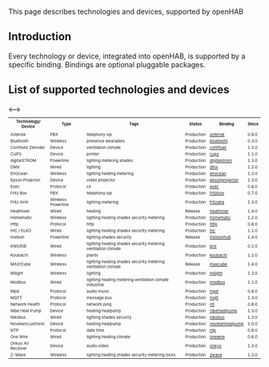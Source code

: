This page describes technologies and devices, supported by openHAB

## Introduction

Every technology or device, integrated into openHAB, is supported by a specific binding. Bindings are optional pluggable packages.

## List of supported technologies and devices

<table style="font-size: 8px">
<tr>
	<th>Technology/<br>Device</th>
	<th>Type</th>
	<th>Tags</th>
	<th>Status</th>
	<th>Binding</th>
	<th>Since</th>
</tr>
<!-->
<tr>
	<td></td>
	<td></td>
	<td></td>
	<td></td>
	<td><a href=""></a></td>
	<td></td>
</tr>
<-->
<tr>
	<td>Asterisk</td>
	<td>PBX</td>
	<td>telephony sip</td>
	<td>Production</td>
	<td><a href="https://github.com/openhab/openhab/wiki/Asterisk-Binding">asterisk</a></td>
	<td>0.9.0</td>
</tr>
<tr>
	<td>Bluetooth</td>
	<td>Wireless</td>
	<td>presence wearables</td>
	<td>Production</td>
	<td><a href="https://github.com/openhab/openhab/wiki/Bluetooth-Binding">bluetooth</a></td>
	<td>0.3.0</td>
</tr>
<tr>
	<td>ComfoAir Zehnder</td>
	<td>Device</td>
	<td>ventilation climate</td>
	<td>Production</td>
	<td><a href="https://github.com/openhab/openhab/wiki/Comfo-Air-Binding">comfoair</a></td>
	<td>1.3.0</td>
</tr>
<tr>
	<td>CUPS</td>
	<td>Device</td>
	<td>printer</td>
	<td>Production</td>
	<td><a href="https://github.com/openhab/openhab/wiki/CUPS-Binding">cups</a></td>
	<td>1.1.0</td>
</tr>
<tr>
	<td>digitalSTROM</td>
	<td>Powerline</td>
	<td>lighting metering shades</td>
	<td>Production</td>
	<td><a href="https://github.com/openhab/openhab/wiki/digitalSTROM-Binding">digitalstrom</a></td>
	<td>1.3.0</td>
</tr>
<tr>
	<td>DMX</td>
	<td>Wired</td>
	<td>lighting</td>
	<td>Production</td>
	<td><a href="https://github.com/openhab/openhab/wiki/DMX-Binding">dmx</a></td>
	<td>1.2.0</td>
</tr>
<tr>
	<td>EnOcean</td>
	<td>Wireless</td>
	<td>lighting heating metering</td>
	<td>Production</td>
	<td><a href="https://github.com/openhab/openhab/wiki/EnOcean-Binding">enocean</a></td>
	<td>1.3.0</td>
</tr>
<tr>
	<td>Epson Projector</td>
	<td>Device</td>
	<td>video projector</td>
	<td>Production</td>
	<td><a href="https://github.com/openhab/openhab/wiki/Epson-Projector-Binding">epsonprojector</a></td>
	<td>1.3.0</td>
</tr>
<tr>
	<td>Exec</td>
	<td>Protocol</td>
	<td>cli</td>
	<td>Production</td>
	<td><a href="https://github.com/openhab/openhab/wiki/Exec-Binding">exec</a></td>
	<td>0.6.0</td>
</tr>
<tr>
	<td>Fritz Box</td>
	<td>PBX</td>
	<td>telephony sip</td>
	<td>Production</td>
	<td><a href="https://github.com/openhab/openhab/wiki/Fritz-Box-Binding">fritzbox</a></td>
	<td>0.7.0</td>
</tr>
<tr>
	<td>Fritz AHA</td>
	<td>Wireless Powerline</td>
	<td>lighting metering</td>
	<td>Production</td>
	<td><a href="https://github.com/openhab/openhab/wiki/Fritz-AHA-Binding">fritzaha</a></td>
	<td>1.3.0</td>
</tr>
<tr>
	<td>Heatmiser</td>
	<td>Wired</td>
	<td>heating</td>
	<td>Release</td>
	<td><a href="https://github.com/openhab/openhab/wiki/Heatmiser-Binding">heatmiser</a></td>
	<td>1.4.0</td>
</tr>
<tr>
	<td>Homematic</td>
	<td>Wireless</td>
	<td>lighting heating shades security metering</td>
	<td>Production</td>
	<td><a href="https://github.com/openhab/openhab/wiki/Homematic-Binding">homematic</a></td>
	<td>1.2.0</td>
</tr>
<tr>
	<td>Http</td>
	<td>Protocol</td>
	<td>http</td>
	<td>Production</td>
	<td><a href="https://github.com/openhab/openhab/wiki/Http-Binding">http</a></td>
	<td>0.6.0</td>
</tr>
<tr>
	<td>IHC / ELKO</td>
	<td>Wired</td>
	<td>lighting heating shades security metering</td>
	<td>Production</td>
	<td><a href="https://github.com/openhab/openhab/wiki/IHC-Binding">ihc</a></td>
	<td>1.1.0</td>
</tr>
<tr>
	<td>Insteon</td>
	<td>Powerline</td>
	<td>lighting shades security</td>
	<td>Release</td>
	<td><a href="https://github.com/openhab/openhab/wiki/Insteon-Hub-Binding">insteonhub</a></td>
	<td>1.4.0</td>
</tr>
<tr>
	<td>KNX/EIB</td>
	<td>Wired</td>
	<td>lighting heating shades security metering ventilation climate</td>
    <td>Production</td>
	<td><a href="https://github.com/openhab/openhab/wiki/KNX-Binding">knx</a></td>
	<td>0.1.0</td>
</tr>
<tr>
	<td>Koubachi</td>
	<td>Wireless</td>
	<td>plants</td>
	<td>Production</td>
	<td><a href="https://github.com/openhab/openhab/wiki/Koubachi-Binding">koubachi</a></td>
	<td>1.2.0</td>
</tr>
<tr>
	<td>MAX!Cube</td>
	<td>Wireless</td>
	<td>lighting heating shades security metering ventilation climate</td>
	<td>Release</td>
	<td><a href="https://github.com/openhab/openhab/wiki/MAX%21Cube-Binding">maxcube</a></td>
	<td>1.4.0</td>
</tr>
<tr>
	<td>Milight</td>
	<td>Wireless</td>
	<td>lighting</td>
	<td>Production</td>
	<td><a href="https://github.com/openhab/openhab/wiki/Milight-Binding">milight</a></td>
	<td>1.3.0</td>
</tr>
<tr>
	<td>Modbus</td>
	<td>Wired</td>
	<td>lighting heating metering ventilation climate industrial</td>
	<td>Production</td>
	<td><a href="https://github.com/openhab/openhab/wiki/Modbus-Tcp-Binding">modbus</a></td>
	<td>1.1.0</td>
</tr>
<tr>
	<td>Mpd</td>
	<td>Protocol</td>
	<td>audio music</td>
	<td>Production</td>
	<td><a href="https://github.com/openhab/openhab/wiki/Mpd-Binding">mpd</a></td>
	<td>0.8.0</td>
</tr>
<tr>
	<td>MQTT</td>
	<td>Protocol</td>
	<td>message bus</td>
	<td>Production</td>
	<td><a href="https://github.com/openhab/openhab/wiki/MQTT-Binding">mqtt</a></td>
	<td>1.3.0</td>
</tr>
<tr>
	<td>Network Health</td>
	<td>Protocol</td>
	<td>network ping</td>
	<td>Production</td>
	<td><a href="https://github.com/openhab/openhab/wiki/Network-Health-Binding">nh</a></td>
	<td>0.6.0</td>
</tr>
<tr>
	<td>Nibe Heat Pump</td>
	<td>Device</td>
	<td>heating heatpump</td>
	<td>Production</td>
	<td><a href="https://github.com/openhab/openhab/wiki/Nibe-Heat-Pump-Binding">nibeheatpump</a></td>
	<td>1.3.0</td>
</tr>
<tr>
	<td>Nikobus</td>
	<td>Wired</td>
	<td>lighting shades security</td>
	<td>Production</td>
	<td><a href="https://github.com/openhab/openhab/wiki/Nikobus-Binding">nikobus</a></td>
	<td>1.3.0</td>
</tr>
<tr>
	<td>Novelan/Luxtronic</td>
	<td>Device</td>
	<td>heating heatpump</td>
	<td>Production</td>
	<td><a href="https://github.com/openhab/openhab/wiki/Novelan-Heat-Pump-Binding">novelanheatpump</a></td>
	<td>1.0.0</td>
</tr>
<tr>
	<td>NTP</td>
	<td>Protocol</td>
	<td>date time</td>
	<td>Production</td>
	<td><a href="https://github.com/openhab/openhab/wiki/Ntp-Binding">ntp</a></td>
	<td>0.8.0</td>
</tr>
<tr>
	<td>One Wire</td>
	<td>Wired</td>
	<td>lighting heating climate</td>
	<td>Production</td>
	<td><a href="https://github.com/openhab/openhab/wiki/One-Wire-Binding">onewire</a></td>
	<td>0.6.0</td>
</tr>
<tr>
	<td>Onkyo AV Receiver</td>
	<td>Device</td>
	<td>audio video</td>
	<td>Production</td>
	<td><a href="https://github.com/openhab/openhab/wiki/Onkyo-Binding">onkyo</a></td>
	<td>1.3.0</td>
</tr>
<tr>
	<td>Z-Wave</td>
	<td>Wireless</td>
	<td>lighting heating shades security metering locks</td>
	<td>Production</td>
	<td><a href="https://github.com/openhab/openhab/wiki/Z-Wave-Binding">zwave</a></td>
	<td>1.3.0</td>
</tr>
</table>


